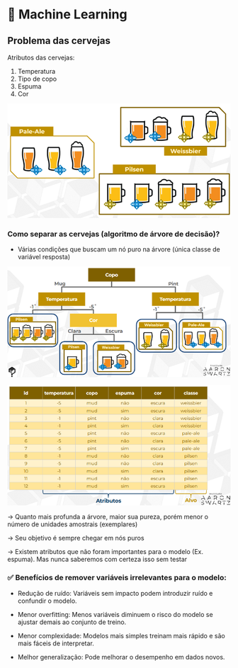 # 🤖 Machine Learning
## Problema das cervejas
Atributos das cervejas:
1) Temperatura
2) Tipo de copo
3) Espuma
4) Cor

![Cervejas](imagens/image-03.png)

### Como separar as cervejas (algoritmo de árvore de decisão)?
- Várias condições que buscam um nó puro na árvore (única classe de variável resposta)

![Cervejas2](imagens/image-04.png)

![Cervejas3](imagens/image-05.png)

-> Quanto mais profunda a árvore, maior sua pureza, porém menor o número de unidades amostrais (exemplares)

-> Seu objetivo é sempre chegar em nós puros

->  Existem atributos que não foram importantes para o modelo (Ex. espuma). Mas nunca saberemos com certeza isso sem testar

### ✅ Benefícios de remover variáveis irrelevantes para o modelo:
- Redução de ruído: Variáveis sem impacto podem introduzir ruído e confundir o modelo.

- Menor overfitting: Menos variáveis diminuem o risco do modelo se ajustar demais ao conjunto de treino.

- Menor complexidade: Modelos mais simples treinam mais rápido e são mais fáceis de interpretar.

- Melhor generalização: Pode melhorar o desempenho em dados novos.

